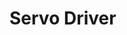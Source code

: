 [Official Hardware Repository]: https://github.com/CoreElectronics/CE-PiicoDev-Servo-Driver/tree/87214d7db5afa2e0370cc2c33c07a700123dd7ae
[Official MicroPython Repository]: https://github.com/CoreElectronics/CE-PiicoDev-Servo-Driver-MicroPython-Module/tree/e131dfa47b471bd6db5c2247d57f57233b5edfd9
[Official Product Site]: https://piico.dev/p29
[Datasheet]: https://www.nxp.com/products/power-management/lighting-driver-and-controller-ics/led-controllers/16-channel-12-bit-pwm-fm-plus-ic-bus-led-controller:PCA9685
# Servo Driver
